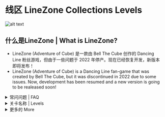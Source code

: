 # 线区 LineZone Collections Levels
![alt text](https://github.com/its-Bell/LineZone/blob/91f0d41ee691d0093306bca2786584cdd6191662/%5BMd%5D/LineZonePreviewImage.png)
## 什么是LineZone | What is LineZone?
- LineZone (Adventure of Cube) 是一款由 Bell The Cube 创作的 Dancing Line 粉丝游戏，但由于一些问题于 2022 年停产。现在已经恢复开发，新版本即将发布！
- LineZone (Adventure of Cube) is a Dancing Line fan-game that was created by Bell The Cube, but it was discontinued in 2022 due to some issues. Now, development has been resumed and a new version is going to be realeased soon!

<details>
<summary>常问问题 | FAQ</summary>

 ### LZ 有几级？How many levels are in AoC?
- LineZone 目前有 **4** 关卡，但我们计划在未来添加更多关卡。
- There are currently **4** levels in LineZone, but we are planning to add more levels in the future.

 ### 我怎么玩？How do I play?
- 使用鼠标/空格键（如果您在手机上玩，则使用触摸屏）来配合节奏。
- Use your mouse / space bar (or the touch screen if you're playing on a phone) to tap to the rhythm.

 ### 我可以免费下载 LZ 吗？Can I download LZ for free?
- 当然，您可以免费下载. Sure, you can download it for free.

</details>

<details>
<summary>关卡名称 | Levels</summary>
- 游戏中4级的信息。Information about the 4 levels in the game.

关卡名称 Level Name | 造物主 Creator
---|---
开始 Begin | Leq
海洋 Ocean | Leq
日落 Sunset | Leq
寒夜 The Cold Night | Marios1Gr

</details>

<details>
<summary>更多的 More</summary>

## 你可以在这里查看一些东西。You can view more things here...
- YouTube频道 YouTube: https://www.youtube.com/@AdventureOfCube/featured
- 不和谐服务器 Discord: https://discord.gg/qdmdeqGmde
- 学分（英语）| Credits (English): https://github.com/Leq4342/Adventure-of-Cube/blob/main/CreditsEn.md
- 学分（中文）| Credits (Chinese): https://github.com/Leq4342/Adventure-of-Cube/blob/main/CreditsCn.md

</details>
